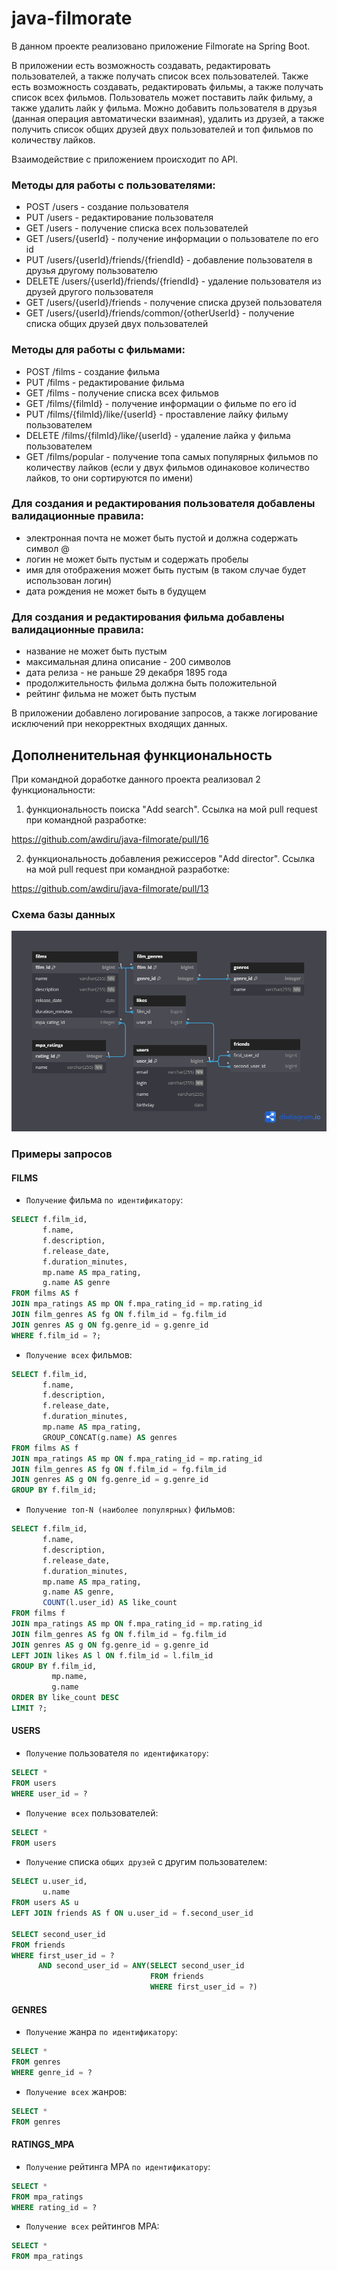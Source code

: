 # java-filmorate
В данном проекте реализовано приложение Filmorate на Spring Boot.

В приложении есть возможность создавать, редактировать пользователей, а также получать список всех пользователей. Также есть возможность создавать, редактировать фильмы, а также получать список всех фильмов. Пользователь может поставить лайк фильму, а также удалить лайк у фильма. Можно добавить пользователя в друзья (данная операция автоматически взаимная), удалить из друзей, а также получить список общих друзей двух пользователей и топ фильмов по количеству лайков.

Взаимодействие с приложением происходит по API.
### Методы для работы с пользователями:
* POST /users - создание пользователя
* PUT /users - редактирование пользователя
* GET /users - получение списка всех пользователей
* GET /users/{userId} - получение информации о пользователе по его id
* PUT /users/{userId}/friends/{friendId} - добавление пользователя в друзья другому пользователю
* DELETE /users/{userId}/friends/{friendId} - удаление пользователя из друзей другого пользователя
* GET /users/{userId}/friends - получение списка друзей пользователя
* GET /users/{userId}/friends/common/{otherUserId} - получение списка общих друзей двух пользователей

### Методы для работы с фильмами:
* POST /films - создание фильма
* PUT /films - редактирование фильма
* GET /films - получение списка всех фильмов
* GET /films/{filmId} - получение информации о фильме по его id
* PUT /films/{filmId}/like/{userId} - проставление лайку фильму пользователем
* DELETE /films/{filmId}/like/{userId} - удаление лайка у фильма пользователем
* GET /films/popular - получение топа самых популярных фильмов по количеству лайков (если у двух фильмов одинаковое количество лайков, то они сортируются по имени)

### Для создания и редактирования пользователя добавлены валидационные правила:

* электронная почта не может быть пустой и должна содержать символ @
* логин не может быть пустым и содержать пробелы
* имя для отображения может быть пустым (в таком случае будет использован логин)
* дата рождения не может быть в будущем

### Для создания и редактирования фильма добавлены валидационные правила:

* название не может быть пустым
* максимальная длина описание - 200 символов
* дата релиза - не раньше 29 декабря 1895 года
* продолжительность фильма должна быть положительной
* рейтинг фильма не может быть пустым

В приложении добавлено логирование запросов, а также логирование исключений при некорректных входящих данных.

## Дополненительная функциональность
При командной доработке данного проекта реализовал 2 функциональности:
1. функциональность поиска "Add search". Ссылка на мой pull request при командной разработке:
   
https://github.com/awdiru/java-filmorate/pull/16

2. функциональность добавления режиссеров "Add director". Ссылка на мой pull request при командной разработке:

https://github.com/awdiru/java-filmorate/pull/13


### Схема базы данных
![](https://github.com/KyJIesH/java-filmorate/blob/main/src/main/resources/schema.png?raw=true)

### Примеры запросов
#### FILMS
* `Получение` фильма `по идентификатору`:
```SQL
SELECT f.film_id,
       f.name,
       f.description,
       f.release_date,
       f.duration_minutes,
       mp.name AS mpa_rating,
       g.name AS genre
FROM films AS f
JOIN mpa_ratings AS mp ON f.mpa_rating_id = mp.rating_id
JOIN film_genres AS fg ON f.film_id = fg.film_id
JOIN genres AS g ON fg.genre_id = g.genre_id  
WHERE f.film_id = ?;
```   

* `Получение всех` фильмов:

```SQL
SELECT f.film_id,
       f.name,
       f.description,
       f.release_date,
       f.duration_minutes,
       mp.name AS mpa_rating,
       GROUP_CONCAT(g.name) AS genres
FROM films AS f
JOIN mpa_ratings AS mp ON f.mpa_rating_id = mp.rating_id
JOIN film_genres AS fg ON f.film_id = fg.film_id
JOIN genres AS g ON fg.genre_id = g.genre_id
GROUP BY f.film_id;
```

* `Получение топ-N (наиболее популярных)` фильмов:
```SQL
SELECT f.film_id,
       f.name,
       f.description,
       f.release_date,
       f.duration_minutes,
       mp.name AS mpa_rating,
       g.name AS genre,
       COUNT(l.user_id) AS like_count
FROM films f
JOIN mpa_ratings AS mp ON f.mpa_rating_id = mp.rating_id
JOIN film_genres AS fg ON f.film_id = fg.film_id
JOIN genres AS g ON fg.genre_id = g.genre_id
LEFT JOIN likes AS l ON f.film_id = l.film_id
GROUP BY f.film_id,
         mp.name,
         g.name
ORDER BY like_count DESC
LIMIT ?;
```

#### USERS
* `Получение` пользователя `по идентификатору`:

```SQL
SELECT *
FROM users
WHERE user_id = ?
```   

* `Получение всех` пользователей:

```SQL
SELECT *
FROM users
``` 

* `Получение` списка `общих друзей` с другим пользователем:

```SQL
SELECT u.user_id,
       u.name  
FROM users AS u
LEFT JOIN friends AS f ON u.user_id = f.second_user_id

SELECT second_user_id
FROM friends 
WHERE first_user_id = ? 
      AND second_user_id = ANY(SELECT second_user_id 
                               FROM friends 
                               WHERE first_user_id = ?)
``` 

#### GENRES
* `Получение` жанра `по идентификатору`:

```SQL
SELECT *
FROM genres
WHERE genre_id = ?
``` 

* `Получение всех` жанров:

```SQL
SELECT *
FROM genres
```   
#### RATINGS_MPA
* `Получение` рейтинга MPA `по идентификатору`:

```SQL
SELECT *
FROM mpa_ratings
WHERE rating_id = ?
``` 

* `Получение всех` рейтингов MPA:

```SQL
SELECT *
FROM mpa_ratings
```   
